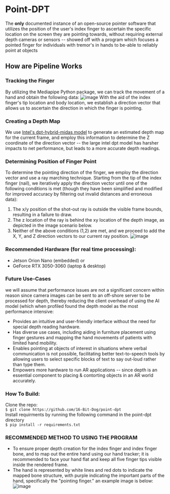 # Point-DPT
The **only** documented instance of an open-source pointer software that utilizes the position of the user's index finger to ascertain the specific location on the screen they are pointing towards, without requiring external depth cameras or sensors -- showed off with a program which focuses a pointed finger for individuals with tremor's in hands to be-able to reliably point at objects


## How are Pipeline Works
### Tracking the Finger
By utilizing the Mediapipe Python package, we can track the movement of a hand and obtain the following data:
![image](https://user-images.githubusercontent.com/72413722/236637614-cba2e540-579e-45f0-a3cf-101ff3a53bf0.png)
With the aid of the index finger's tip location and body location, we establish a direction vector that allows us to ascertain the direction in which the finger is pointing.
### Creating a Depth Map
We use [Intel's dpt-hybrid-midas model](https://huggingface.co/Intel/dpt-hybrid-midas) to generate an estimated depth map for the current frame, and employ this information to determine the Z coordinate of the direction vector -- the large intel dpt model has harsher impacts to net performance, but leads to a more accurate depth readings.
### Determining Position of Finger Point
To determine the pointing direction of the finger, we employ the direction vector and use a ray marching technique. Starting from the tip of the index finger (nail), we iteratively apply the direction vector until one of the following conditions is met (though they have been simplified and modified for improved accuracy by filtering out invalid distances and erroneous data):
1. The x/y position of the shot-out ray is outside the visible frame bounds, resulting in a failure to draw.
2. The z location of the ray is behind the xy location of the depth image, as depicted in the image scenario below.
3. Neither of the above conditions (1,2) are met, and we proceed to add the X, Y, and Z direction vectors to our current ray position.
![image](https://user-images.githubusercontent.com/67922228/236638892-2f4be85d-e4e6-4f4f-ab78-f00ebf738d94.png)

### Recommended Hardware (for real time processing): 
- Jetson Orion Nano (embedded) 
or 
- GeForce RTX 3050-3060 (laptop & desktop)

### Future Use-Cases 
we will assume that performance issues are not a significant concern within reason since camera images can be sent to an off-shore server to be processed for depth, thereby reducing the client overhead of using the AI model (which when profiled found the depth model as the most performance intensive:
- Provides an intuitive and user-friendly interface without the need for special depth reading hardware.
- Has diverse use cases, including aiding in furniture placement using finger gestures and mapping the hand movements of patients with limited hand mobility.
- Enables pointing at objects of interest in situations where verbal communication is not possible, facilitating better text-to-speech tools by allowing users to select specific blocks of text to say out-loud rather than type them.
- Empowers more hardware to run AR applications -- since depth is an essential component to placing & contorting objects in an AR world accurately.

### How To Build:
Clone the repo:<br />
```$ git clone https://github.com/16-Bit-Dog/point-dpt```<br />
Install requirments by running the following command in the point-dpt directory<br />
```$ pip install -r requirements.txt```

### RECOMMENDED METHOD TO USING THE PROGRAM
- To ensure proper depth creation for the index finger and index finger bone, and to map out the entire hand using our hand tracker; it is recommended to face your hand flat and keep all five finger tips visible inside the rendered frame.
- The hand is represented by white lines and red dots to indicate the mapped bone structure, with purple indicating the important parts of the hand, specifically the "pointing finger."
an example image is below:  
![image](https://user-images.githubusercontent.com/67922228/236642694-6238aaa0-9d31-4570-9cec-4dc364f1a560.png)
